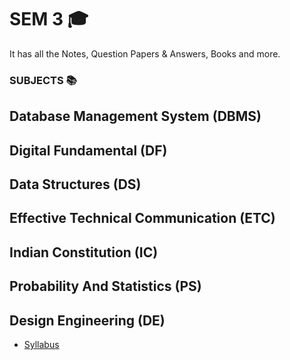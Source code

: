 # SEM 3 🎓
It has all the Notes, Question Papers & Answers, Books and more.

### SUBJECTS 📚
## Database Management System (DBMS)
## Digital Fundamental (DF)
## Data Structures (DS)
## Effective Technical Communication (ETC)
## Indian Constitution (IC)
## Probability And Statistics (PS)
## Design Engineering (DE)
- [Syllabus](https://github.com/vishwasracharya/Vishwas-BE-IT/blob/main/SEM-3/3130008%20-%20DE%201A.pdf)
